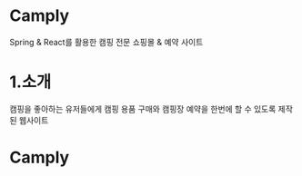 # Camply
Spring & React를 활용한 캠핑 전문 쇼핑몰 & 예약 사이트

# 1.소개
캠핑을 좋아하는 유저들에게 캠핑 용품 구매와 캠핑장 예약을 한번에 할 수 있도록 제작된 웹사이트

# Camply
